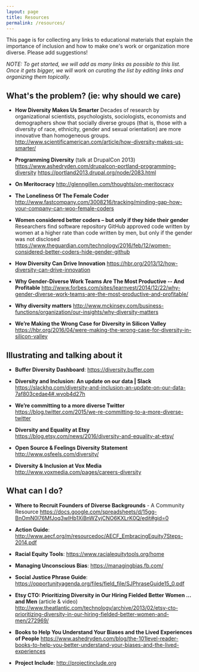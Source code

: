 ```yaml
---
layout: page
title: Resources
permalink: /resources/
---
```


This page is for collecting any links to educational materials that explain the importance of inclusion and how to make one's work or organization more diverse. Please add suggestions!

_NOTE: To get started, we will add as many links as possible to this list. Once it gets bigger, we will work on curating the list by editing links and organizing them topically._

## What's the problem? (ie: why should we care)

* **How Diversity Makes Us Smarter**
Decades of research by organizational scientists, psychologists, sociologists, economists and demographers show that socially diverse groups (that is, those with a diversity of race, ethnicity, gender and sexual orientation) are more innovative than homogeneous groups.
http://www.scientificamerican.com/article/how-diversity-makes-us-smarter/

* **Programming Diversity** (talk at DrupalCon 2013)
https://www.ashedryden.com/drupalcon-portland-programming-diversity
https://portland2013.drupal.org/node/2083.html

* **On Meritocracy** http://glenngillen.com/thoughts/on-meritocracy

* **The Loneliness Of The Female Coder** http://www.fastcompany.com/3008216/tracking/minding-gap-how-your-company-can-woo-female-coders

* **Women considered better coders – but only if they hide their gender**
Researchers find software repository GitHub approved code written by women at a higher rate than code written by men, but only if the gender was not disclosed
https://www.theguardian.com/technology/2016/feb/12/women-considered-better-coders-hide-gender-github

* **How Diversity Can Drive Innovation** https://hbr.org/2013/12/how-diversity-can-drive-innovation

* **Why Gender-Diverse Work Teams Are The Most Productive -- And Profitable** http://www.forbes.com/sites/learnvest/2014/12/22/why-gender-diverse-work-teams-are-the-most-productive-and-profitable/

* **Why diversity matters** http://www.mckinsey.com/business-functions/organization/our-insights/why-diversity-matters

* **We’re Making the Wrong Case for Diversity in Silicon Valley**
https://hbr.org/2016/04/were-making-the-wrong-case-for-diversity-in-silicon-valley

## Illustrating and talking about it

* **Buffer Diversity Dashboard**: https://diversity.buffer.com

* **Diversity and Inclusion: An update on our data | Slack**
https://slackhq.com/diversity-and-inclusion-an-update-on-our-data-7af803cedae4#.wvob4d27h

* **We’re committing to a more diverse Twitter**
https://blog.twitter.com/2015/we-re-committing-to-a-more-diverse-twitter

* **Diversity and Equality at Etsy**
https://blog.etsy.com/news/2016/diversity-and-equality-at-etsy/

* **Open Source & Feelings Diversity Statement**
http://www.osfeels.com/diversity/

* **Diversity & Inclusion at Vox Media**
http://www.voxmedia.com/pages/careers-diversity

## What can I do?

* **Where to Recruit Founders of Diverse Backgrounds** - A Community Resource https://docs.google.com/spreadsheets/d/15gg-BnOmN0l76MfJoq3wlHb1XiBnWZyjCNO6KXLrK0Q/edit#gid=0

* **Action Guide**: http://www.aecf.org/m/resourcedoc/AECF_EmbracingEquity7Steps-2014.pdf

* **Racial Equity Tools**: https://www.racialequitytools.org/home

* **Managing Unconscious Bias**: https://managingbias.fb.com/

* **Social Justice Phrase Guide**: https://opportunityagenda.org/files/field_file/SJPhraseGuide15_0.pdf

* **Etsy CTO: Prioritizing Diversity in Our Hiring Fielded Better Women ... and Men** (article & video) http://www.theatlantic.com/technology/archive/2013/02/etsy-cto-prioritizing-diversity-in-our-hiring-fielded-better-women-and-men/272969/

* **Books to Help You Understand Your Biases and the Lived Experiences of People**
https://www.ashedryden.com/blog/the-101level-reader-books-to-help-you-better-understand-your-biases-and-the-lived-experiences

* **Project Include**: http://projectinclude.org
